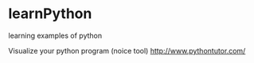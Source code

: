 # learnPython
learning examples of python

Visualize your python program (noice tool) http://www.pythontutor.com/
